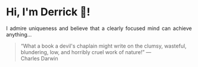 # Hi, I'm Derrick 👋!
<p align="justify">I admire uniqueness and believe that a clearly focused mind can achieve anything...</p> 
<!-- #quote-start -->
<blockquote>&ldquo;What a book a devil's chaplain might write on the clumsy, wasteful, blundering, low, and horribly cruel work of nature!&rdquo; &mdash; <footer>Charles Darwin</footer></blockquote>
<!-- #quote-end -->
